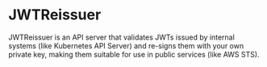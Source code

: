 # JWTReissuer

JWTReissuer is an API server that validates JWTs issued by internal systems (like Kubernetes API
Server) and re-signs them with your own private key, making them suitable for use in public
services (like AWS STS).
